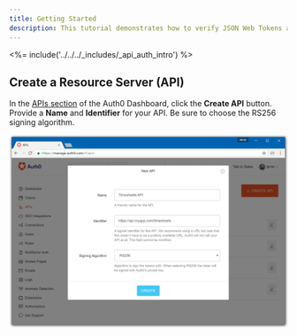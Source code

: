 ```yaml
---
title: Getting Started
description: This tutorial demonstrates how to verify JSON Web Tokens and protect endpoints in a Golang API
---
```


<%= include('../../../_includes/_api_auth_intro') %>

## Create a Resource Server (API)

In the [APIs section](${manage_url}/#/apis) of the Auth0 Dashboard, click the **Create API** button. Provide a **Name** and **Identifier** for your API. Be sure to choose the RS256 signing algorithm.

![Create API](/media/articles/server-apis/aspnet-core-webapi/create-api-rs256.png)